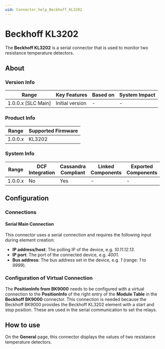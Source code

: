 ```yaml
---
uid: Connector_help_Beckhoff_KL3202
---
```


# Beckhoff KL3202

The **Beckhoff KL3202** is a serial connector that is used to monitor two resistance temperature detectors.

## About

### Version Info

| Range                | Key Features     | Based on     | System Impact     |
|----------------------|------------------|--------------|-------------------|
| 1.0.0.x [SLC Main]   | Initial version  | -            | -                 |

### Product Info

| Range     | Supported Firmware          |
|-----------|-----------------------------|
| 1.0.0.x   | KL3202                      |

### System Info

| Range   | DCF Integration | Cassandra Compliant | Linked Components | Exported Components |
|---------|-----------------|---------------------|-------------------|---------------------|
| 1.0.0.x | No              | Yes                 | -                 | -                   |

## Configuration

### Connections

#### Serial Main Connection

This connector uses a serial connection and requires the following input during element creation:

- **IP address/host**: The polling IP of the device, e.g. *10.11.12.13*.
- **IP port**: The port of the connected device, e.g. *4001*.
- **Bus address**: The bus address set in the device, e.g. *1* (range: *1* to *9999*).

### Configuration of Virtual Connection

The **PositionInfo from BK9000** needs to be configured with a virtual connection to the **PositionInfo** of the right entry of the **Module Table** in the **Beckhoff BK9000** connector. This connection is needed because the Beckhoff BK9000 provides the Beckhoff KL3202 element with a start and stop position. These are used in the serial communication to set the relays.

## How to use

On the **General** page, this connector displays the values of two resistance temperature detectors.
